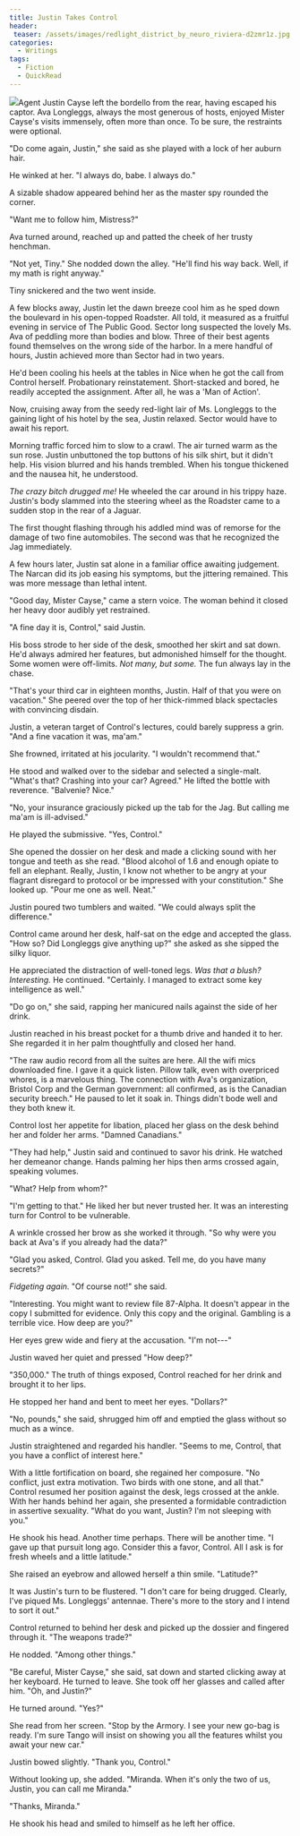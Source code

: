```yaml
---
title: Justin Takes Control
header:
 teaser: /assets/images/redlight_district_by_neuro_riviera-d2zmr1z.jpg
categories:
  - Writings
tags:
  - Fiction
  - QuickRead
---
```

<img src="https://douglangille.github.io/assets/images/redlight_district_by_neuro_riviera-d2zmr1z.jpg">Agent Justin Cayse left the bordello from the rear, having escaped his captor. Ava Longleggs, always the most generous of hosts, enjoyed Mister Cayse's visits immensely, often more than once. To be sure, the restraints were optional.

"Do come again, Justin," she said as she played with a lock of her auburn hair.

He winked at her. "I always do, babe. I always do."

A sizable shadow appeared behind her as the master spy rounded the corner.

"Want me to follow him, Mistress?"

Ava turned around, reached up and patted the cheek of her trusty henchman.

"Not yet, Tiny." She nodded down the alley. "He'll find his way back. Well, if my math is right anyway."

Tiny snickered and the two went inside.

A few blocks away, Justin let the dawn breeze cool him as he sped down the boulevard in his open-topped Roadster. All told, it measured as a fruitful evening in service of The Public Good. Sector long suspected the lovely Ms. Ava of peddling more than bodies and blow. Three of their best agents found themselves on the wrong side of the harbor. In a mere handful of hours, Justin achieved more than Sector had in two years.

He'd been cooling his heels at the tables in Nice when he got the call from Control herself. Probationary reinstatement. Short-stacked and bored, he readily accepted the assignment. After all, he was a 'Man of Action'.

Now, cruising away from the seedy red-light lair of Ms. Longleggs to the gaining light of his hotel by the sea, Justin relaxed. Sector would have to await his report.

Morning traffic forced him to slow to a crawl. The air turned warm as the sun rose. Justin unbuttoned the top buttons of his silk shirt, but it didn't help. His vision blurred and his hands trembled. When his tongue thickened and the nausea hit, he understood.

*The crazy bitch drugged me!* He wheeled the car around in his trippy haze. Justin's body slammed into the steering wheel as the Roadster came to a sudden stop in the rear of a Jaguar.

The first thought flashing through his addled mind was of remorse for the damage of two fine automobiles. The second was that he recognized the Jag immediately.

A few hours later, Justin sat alone in a familiar office awaiting judgement. The Narcan did its job easing his symptoms, but the jittering remained. This was more message than lethal intent.

"Good day, Mister Cayse," came a stern voice. The woman behind it closed her heavy door audibly yet restrained.

"A fine day it is, Control," said Justin.

His boss strode to her side of the desk, smoothed her skirt and sat down. He'd always admired her features, but admonished himself for the thought. Some women were off-limits. *Not many, but some.* The fun always lay in the chase.

"That's your third car in eighteen months, Justin. Half of that you were on vacation." She peered over the top of her thick-rimmed black spectacles with convincing disdain.

Justin, a veteran target of Control's lectures, could barely suppress a grin. "And a fine vacation it was, ma'am."

She frowned, irritated at his jocularity. "I wouldn't recommend that."

He stood and walked over to the sidebar and selected a single-malt. "What's that? Crashing into your car? Agreed." He lifted the bottle with reverence. "Balvenie? Nice."

"No, your insurance graciously picked up the tab for the Jag. But calling me ma'am is ill-advised."

He played the submissive. "Yes, Control."

She opened the dossier on her desk and made a clicking sound with her tongue and teeth as she read. "Blood alcohol of 1.6 and enough opiate to fell an elephant. Really, Justin, I know not whether to be angry at your flagrant disregard to protocol or be impressed with your constitution." She looked up. "Pour me one as well. Neat."

Justin poured two tumblers and waited. "We could always split the difference."

Control came around her desk, half-sat on the edge and accepted the glass. "How so? Did Longleggs give anything up?" she asked as she sipped the silky liquor.

He appreciated the distraction of well-toned legs. *Was that a blush? Interesting.* He continued. "Certainly. I managed to extract some key intelligence as well."

"Do go on," she said, rapping her manicured nails against the side of her drink.

Justin reached in his breast pocket for a thumb drive and handed it to her. She regarded it in her palm thoughtfully and closed her hand.

"The raw audio record from all the suites are here. All the wifi mics downloaded fine. I gave it a quick listen. Pillow talk, even with overpriced whores, is a marvelous thing. The connection with Ava's organization, Bristol Corp and the German government: all confirmed, as is the Canadian security breech." He paused to let it soak in. Things didn't bode well and they both knew it.

Control lost her appetite for libation, placed her glass on the desk behind her and folder her arms. "Damned Canadians."

"They had help," Justin said and continued to savor his drink. He watched her demeanor change. Hands palming her hips then arms crossed again, speaking volumes.

"What? Help from whom?"

"I'm getting to that." He liked her but never trusted her. It was an interesting turn for Control to be vulnerable.

A wrinkle crossed her brow as she worked it through. "So why were you back at Ava's if you already had the data?"

"Glad you asked, Control. Glad you asked. Tell me, do you have many secrets?"

*Fidgeting again.* "Of course not!" she said.

"Interesting. You might want to review file 87-Alpha. It doesn't appear in the copy I submitted for evidence. Only this copy and the original. Gambling is a terrible vice. How deep are you?"

Her eyes grew wide and fiery at the accusation. "I'm not---"

Justin waved her quiet and pressed "How deep?"

"350,000." The truth of things exposed, Control reached for her drink and brought it to her lips.

He stopped her hand and bent to meet her eyes. "Dollars?"

"No, pounds," she said, shrugged him off and emptied the glass without so much as a wince.

Justin straightened and regarded his handler. "Seems to me, Control, that you have a conflict of interest here."

With a little fortification on board, she regained her composure. "No conflict, just extra motivation. Two birds with one stone, and all that." Control resumed her position against the desk, legs crossed at the ankle. With her hands behind her again, she presented a formidable contradiction in assertive sexuality. "What do you want, Justin? I'm not sleeping with you."

He shook his head. Another time perhaps. There will be another time. "I gave up that pursuit long ago. Consider this a favor, Control. All I ask is for fresh wheels and a little latitude."

She raised an eyebrow and allowed herself a thin smile. "Latitude?"

It was Justin's turn to be flustered. "I don't care for being drugged. Clearly, I've piqued Ms. Longleggs' antennae. There's more to the story and I intend to sort it out."

Control returned to behind her desk and picked up the dossier and fingered through it. "The weapons trade?"

He nodded. "Among other things."

"Be careful, Mister Cayse," she said, sat down and started clicking away at her keyboard. He turned to leave. She took off her glasses and called after him. "Oh, and Justin?"

He turned around. "Yes?"

She read from her screen. "Stop by the Armory. I see your new go-bag is ready. I'm sure Tango will insist on showing you all the features whilst you await your new car."

Justin bowed slightly. "Thank you, Control."

Without looking up, she added. "Miranda. When it's only the two of us, Justin, you can call me Miranda."

"Thanks, Miranda."

He shook his head and smiled to himself as he left her office.
